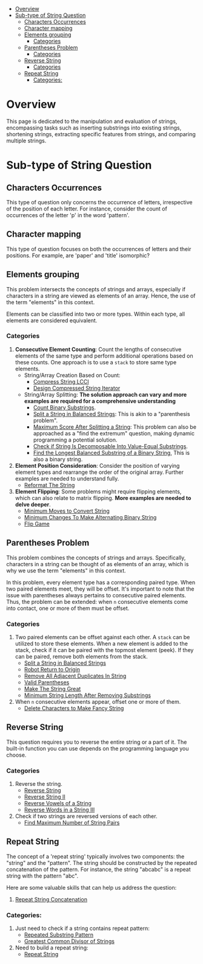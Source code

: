 - [Overview](#overview)
- [Sub-type of String Question](#sub-type-of-string-question)
  - [Characters Occurrences](#characters-occurrences)
  - [Character mapping](#character-mapping)
  - [Elements grouping](#elements-grouping)
    - [Categories](#categories)
  - [Parentheses Problem](#parentheses-problem)
    - [Categories](#categories-1)
  - [Reverse String](#reverse-string)
    - [Categories](#categories-2)
  - [Repeat String](#repeat-string)
    - [Categories:](#categories-3)


# Overview
This page is dedicated to the manipulation and evaluation of strings, encompassing tasks such as inserting substrings into existing strings, shortening strings, extracting specific features from strings, and comparing multiple strings.

# Sub-type of String Question
## Characters Occurrences
This type of question only concerns the occurrence of letters, irrespective of the position of each letter. For instance, consider the count of occurrences of the letter 'p' in the word 'pattern'.

## Character mapping
This type of question focuses on both the occurrences of letters and their positions. For example, are 'paper' and 'title' isomorphic?

## Elements grouping
This problem intersects the concepts of strings and arrays, especially if characters in a string are viewed as elements of an array. Hence, the use of the term "elements" in this context.

Elements can be classified into two or more types. Within each type, all elements are considered equivalent.

### Categories
1. **Consecutive Element Counting**: Count the lengths of consecutive elements of the same type and perform additional operations based on these counts. One approach is to use a `stack` to store same type elements.
   * String/Array Creation Based on Count:
     * [Compress String LCCI](https://leetcode.cn/problems/compress-string-lcci/)
     * [Design Compressed String Iterator](https://leetcode.cn/problems/design-compressed-string-iterator/)
   * String/Array Splitting: **The solution approach can vary and more examples are required for a comprehensive understanding**
     * [Count Binary Substrings](https://leetcode.cn/problems/count-binary-substrings/).
     * [Split a String in Balanced Strings](https://leetcode.cn/problems/split-a-string-in-balanced-strings/): This is akin to a "parenthesis problem".
     * [Maximum Score After Splitting a String](https://leetcode.cn/problems/maximum-score-after-splitting-a-string/): This problem can also be approached as a "find the extremum" question, making dynamic programming a potential solution.
     * [Check if String Is Decomposable Into Value-Equal Substrings](https://leetcode.cn/problems/check-if-string-is-decomposable-into-value-equal-substrings/).
     * [Find the Longest Balanced Substring of a Binary String](https://leetcode.cn/problems/find-the-longest-balanced-substring-of-a-binary-string/), This is also a binary string.
2. **Element Position Consideration**: Consider the position of varying element types and rearrange the order of the original array. Further examples are needed to understand fully.
   * [Reformat The String](https://leetcode.cn/problems/reformat-the-string/)
3. **Element Flipping**: Some problems might require flipping elements, which can also relate to matrix flipping. **More examples are needed to delve deeper**.
   * [Minimum Moves to Convert String](https://leetcode.cn/problems/minimum-moves-to-convert-string/)
   * [Minimum Changes To Make Alternating Binary String](https://leetcode.cn/problems/minimum-changes-to-make-alternating-binary-string/)
   * [Flip Game](https://leetcode.cn/problems/flip-game/)

## Parentheses Problem
This problem combines the concepts of strings and arrays. Specifically, characters in a string can be thought of as elements of an array, which is why we use the term "elements" in this context.

In this problem, every element type has a corresponding paired type. When two paired elements meet, they will be offset. It's important to note that the issue with parentheses always pertains to consecutive paired elements. Thus, the problem can be extended: when `n` consecutive elements come into contact, one or more of them must be offset.

### Categories
1. Two paired elements can be offset against each other. A `stack` can be utilized to store these elements. When a new element is added to the stack, check if it can be paired with the topmost element (peek). If they can be paired, remove both elements from the stack.
   * [Split a String in Balanced Strings](https://leetcode.cn/problems/split-a-string-in-balanced-strings/)
   * [Robot Return to Origin](https://leetcode.cn/problems/robot-return-to-origin/)
   * [Remove All Adjacent Duplicates In String](https://leetcode.cn/problems/remove-all-adjacent-duplicates-in-string/)
   * [Valid Parentheses](https://leetcode.cn/problems/valid-parentheses/)
   * [Make The String Great](https://leetcode.cn/problems/make-the-string-great/)
   * [Minimum String Length After Removing Substrings](https://leetcode.cn/problems/minimum-string-length-after-removing-substrings/)
2. When `n` consecutive elements appear, offset one or more of them.
   * [Delete Characters to Make Fancy String](https://leetcode.cn/problems/delete-characters-to-make-fancy-string/)


## Reverse String
This question requires you to reverse the entire string or a part of it. The built-in function you can use depends on the programming language you choose.

### Categories
1. Reverse the string.
   * [Reverse String](https://leetcode.cn/problems/reverse-string/)
   * [Reverse String II](https://leetcode.cn/problems/reverse-string-ii/)
   * [Reverse Vowels of a String](https://leetcode.cn/problems/reverse-vowels-of-a-string/)
   * [Reverse Words in a String III](https://leetcode.cn/problems/reverse-words-in-a-string-iii/)
2. Check if two strings are reversed versions of each other.
   * [Find Maximum Number of String Pairs](https://leetcode.cn/problems/find-maximum-number-of-string-pairs/)


## Repeat String

The concept of a 'repeat string' typically involves two components: the "string" and the "pattern". The string should be constructed by the repeated concatenation of the pattern. For instance, the string "abcabc" is a repeat string with the pattern "abc".

Here are some valuable skills that can help us address the question:
1. [Repeat String Concatenation](https://github.com/liushuyu6666/Algorithm_Insights/blob/master/Skills/String.md#repeat-string-concatenation)

### Categories:
1. Just need to check if a string contains repeat pattern:
   * [Repeated Substring Pattern](https://leetcode.cn/problems/repeated-substring-pattern/)
   * [Greatest Common Divisor of Strings](https://leetcode.cn/problems/greatest-common-divisor-of-strings/)
2. Need to build a repeat string:
   * [Repeat String](https://leetcode.cn/problems/repeat-string/)